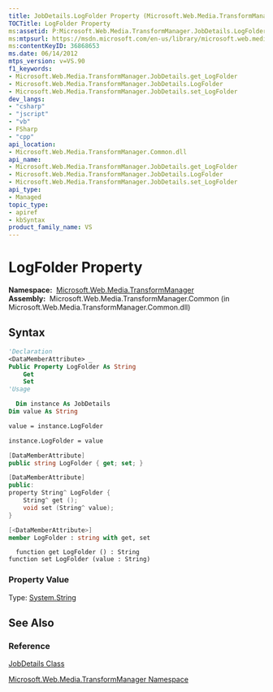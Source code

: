 ```yaml
---
title: JobDetails.LogFolder Property (Microsoft.Web.Media.TransformManager)
TOCTitle: LogFolder Property
ms:assetid: P:Microsoft.Web.Media.TransformManager.JobDetails.LogFolder
ms:mtpsurl: https://msdn.microsoft.com/en-us/library/microsoft.web.media.transformmanager.jobdetails.logfolder(v=VS.90)
ms:contentKeyID: 36868653
ms.date: 06/14/2012
mtps_version: v=VS.90
f1_keywords:
- Microsoft.Web.Media.TransformManager.JobDetails.get_LogFolder
- Microsoft.Web.Media.TransformManager.JobDetails.LogFolder
- Microsoft.Web.Media.TransformManager.JobDetails.set_LogFolder
dev_langs:
- "csharp"
- "jscript"
- "vb"
- FSharp
- "cpp"
api_location:
- Microsoft.Web.Media.TransformManager.Common.dll
api_name:
- Microsoft.Web.Media.TransformManager.JobDetails.get_LogFolder
- Microsoft.Web.Media.TransformManager.JobDetails.LogFolder
- Microsoft.Web.Media.TransformManager.JobDetails.set_LogFolder
api_type:
- Managed
topic_type:
- apiref
- kbSyntax
product_family_name: VS
---
```


# LogFolder Property

**Namespace:**  [Microsoft.Web.Media.TransformManager](microsoft-web-media-transformmanager-namespace.md)  
**Assembly:**  Microsoft.Web.Media.TransformManager.Common (in Microsoft.Web.Media.TransformManager.Common.dll)

## Syntax

```vb
'Declaration
<DataMemberAttribute> _
Public Property LogFolder As String
    Get
    Set
'Usage

  Dim instance As JobDetails
Dim value As String

value = instance.LogFolder

instance.LogFolder = value
```

```csharp
[DataMemberAttribute]
public string LogFolder { get; set; }
```

```cpp
[DataMemberAttribute]
public:
property String^ LogFolder {
    String^ get ();
    void set (String^ value);
}
```

``` fsharp
[<DataMemberAttribute>]
member LogFolder : string with get, set
```

```jscript
  function get LogFolder () : String
function set LogFolder (value : String)
```

### Property Value

Type: [System.String](https://msdn.microsoft.com/library/s1wwdcbf)  

## See Also

### Reference

[JobDetails Class](jobdetails-class-microsoft-web-media-transformmanager.md)

[Microsoft.Web.Media.TransformManager Namespace](microsoft-web-media-transformmanager-namespace.md)


